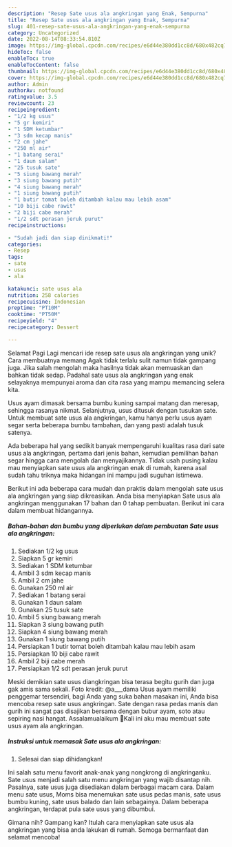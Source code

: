 ```yaml
---
description: "Resep Sate usus ala angkringan yang Enak, Sempurna"
title: "Resep Sate usus ala angkringan yang Enak, Sempurna"
slug: 401-resep-sate-usus-ala-angkringan-yang-enak-sempurna
category: Uncategorized
date: 2022-08-14T08:33:54.810Z
image: https://img-global.cpcdn.com/recipes/e6d44e380dd1cc8d/680x482cq70/sate-usus-ala-angkringan-foto-resep-utama.jpg
hideToc: false
enableToc: true
enableTocContent: false
thumbnail: https://img-global.cpcdn.com/recipes/e6d44e380dd1cc8d/680x482cq70/sate-usus-ala-angkringan-foto-resep-utama.jpg
cover: https://img-global.cpcdn.com/recipes/e6d44e380dd1cc8d/680x482cq70/sate-usus-ala-angkringan-foto-resep-utama.jpg
author: Admin
authorAv: notfound
ratingvalue: 3.5
reviewcount: 23
recipeingredient:
- "1/2 kg usus"
- "5 gr kemiri"
- "1 SDM ketumbar"
- "3 sdm kecap manis"
- "2 cm jahe"
- "250 ml air"
- "1 batang serai"
- "1 daun salam"
- "25 tusuk sate"
- "5 siung bawang merah"
- "3 siung bawang putih"
- "4 siung bawang merah"
- "1 siung bawang putih"
- "1 butir tomat boleh ditambah kalau mau lebih asam"
- "10 biji cabe rawit"
- "2 biji cabe merah"
- "1/2 sdt perasan jeruk purut"
recipeinstructions:

- "Sudah jadi dan siap dinikmati!"
categories:
- Resep
tags:
- sate
- usus
- ala

katakunci: sate usus ala 
nutrition: 258 calories
recipecuisine: Indonesian
preptime: "PT10M"
cooktime: "PT50M"
recipeyield: "4"
recipecategory: Dessert

---
```



Selamat Pagi Lagi mencari ide resep sate usus ala angkringan yang unik? Cara membuatnya memang Agak tidak terlalu sulit namun tidak gampang juga. Jika salah mengolah maka hasilnya tidak akan memuaskan dan bahkan tidak sedap. Padahal sate usus ala angkringan yang enak selayaknya mempunyai aroma dan cita rasa yang mampu memancing selera kita.


Usus ayam dimasak bersama bumbu kuning sampai matang dan meresap, sehingga rasanya nikmat. Selanjutnya, usus ditusuk dengan tusukan sate. Untuk membuat sate usus ala angkringan, kamu hanya perlu usus ayam segar serta beberapa bumbu tambahan, dan yang pasti adalah tusuk satenya.

Ada beberapa hal yang sedikit banyak mempengaruhi kualitas rasa dari sate usus ala angkringan, pertama dari jenis bahan, kemudian pemilihan bahan segar hingga cara mengolah dan menyajikannya. Tidak usah pusing kalau mau menyiapkan sate usus ala angkringan enak di rumah, karena asal sudah tahu triknya maka hidangan ini mampu jadi suguhan istimewa.


Berikut ini ada beberapa cara mudah dan praktis dalam mengolah sate usus ala angkringan yang siap dikreasikan. Anda bisa menyiapkan Sate usus ala angkringan menggunakan 17 bahan dan 0 tahap pembuatan. Berikut ini cara dalam membuat hidangannya.

<!--inarticleads1-->

##### Bahan-bahan dan bumbu yang diperlukan dalam pembuatan Sate usus ala angkringan:

1. Sediakan 1/2 kg usus
1. Siapkan 5 gr kemiri
1. Sediakan 1 SDM ketumbar
1. Ambil 3 sdm kecap manis
1. Ambil 2 cm jahe
1. Gunakan 250 ml air
1. Sediakan 1 batang serai
1. Gunakan 1 daun salam
1. Gunakan 25 tusuk sate
1. Ambil 5 siung bawang merah
1. Siapkan 3 siung bawang putih
1. Siapkan 4 siung bawang merah
1. Gunakan 1 siung bawang putih
1. Persiapkan 1 butir tomat boleh ditambah kalau mau lebih asam
1. Persiapkan 10 biji cabe rawit
1. Ambil 2 biji cabe merah
1. Persiapkan 1/2 sdt perasan jeruk purut


Meski demikian sate usus diangkringan bisa terasa begitu gurih dan juga gak amis sama sekali. Foto kredit: @a___dama Usus ayam memiliki penggemar tersendiri, bagi Anda yang suka bahan masakan ini, Anda bisa mencoba resep sate usus angkringan. Sate dengan rasa pedas manis dan gurih ini sangat pas disajikan bersama dengan bubur ayam, soto atau sepiring nasi hangat. Assalamualaikum 🙏Kali ini aku mau membuat sate usus ayam ala angkringan. 

<!--inarticleads2-->

##### Instruksi untuk memasak Sate usus ala angkringan:


1. Selesai dan siap dihidangkan!

Ini salah satu menu favorit anak-anak yang nongkrong di angkringanku. Sate usus menjadi salah satu menu angkringan yang wajib disantap nih. Pasalnya, sate usus juga disediakan dalam berbagai macam cara. Dalam menu sate usus, Moms bisa menemukan sate usus pedas manis, sate usus bumbu kuning, sate usus balado dan lain sebagainya. Dalam beberapa angkringan, terdapat pula sate usus yang dibumbui. 

Gimana nih? Gampang kan? Itulah cara menyiapkan sate usus ala angkringan yang bisa anda lakukan di rumah. Semoga bermanfaat dan selamat mencoba!

